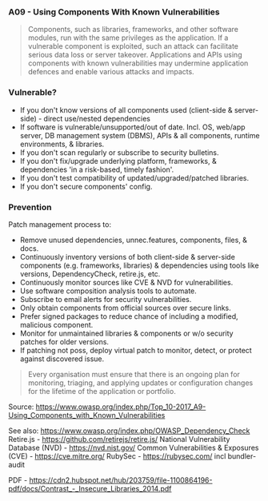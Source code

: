 ### A09 - Using Components With Known Vulnerabilities
>Components, such as libraries, frameworks, and other software modules, run with the same privileges as the application. If a vulnerable component is exploited, such an attack can facilitate serious data loss or server takeover. Applications and APIs using components with known vulnerabilities may undermine application defences and enable various attacks and impacts.

### Vulnerable?
- If you don't know versions of all components used (client-side & server-side) - direct use/nested dependencies
- If software is vulnerable/unsupported/out of date. Incl. OS, web/app server, DB management system (DBMS), APIs & all components, runtime environments, & libraries.
- If you don't scan regularly or subscribe to security bulletins.
- If you don't fix/upgrade underlying platform, frameworks, & dependencies 'in a risk-based, timely fashion'.
- If you don't test compatibility of updated/upgraded/patched libraries.
- If you don't secure components' config.

### Prevention
Patch management process to:
- Remove unused dependencies, unnec.features, components, files, & docs.
- Continuously inventory versions of both client-side & server-side components (e.g. frameworks, libraries) & dependencies using tools like versions, DependencyCheck, retire.js, etc.
- Continuously monitor sources like CVE & NVD for vulnerabilities.
- Use software composition analysis tools to automate.
- Subscribe to email alerts for security vulnerabilities.
- Only obtain components from official sources over secure links.
- Prefer signed packages to reduce chance of including a modified, malicious component.
- Monitor for unmaintained libraries & components or w/o security patches for older versions.
- If patching not poss, deploy virtual patch to monitor, detect, or protect against discovered issue.
>Every organisation must ensure that there is an ongoing plan for monitoring, triaging, and applying updates or configuration changes for the lifetime of the application or portfolio.

Source: https://www.owasp.org/index.php/Top_10-2017_A9-Using_Components_with_Known_Vulnerabilities

See also: https://www.owasp.org/index.php/OWASP_Dependency_Check
Retire.js - https://github.com/retirejs/retire.js/
National Vulnerability Database (NVD) - https://nvd.nist.gov/
Common Vulnerabilities & Exposures (CVE) - https://cve.mitre.org/
RubySec - https://rubysec.com/ incl bundler-audit

PDF - https://cdn2.hubspot.net/hub/203759/file-1100864196-pdf/docs/Contrast_-_Insecure_Libraries_2014.pdf
